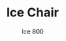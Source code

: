 ---
designer: Claudio Dondoli - Marco Pocci
description: "Ice%20collection%20has%20become%20a%20bestseller%20thanks%20to%20its%20versatility%20and%20soundness.%20The%20tubular%20legs%20in%20anodized%20aluminium%20%D8%2028%20are%20inserted%20into%20the%20gas%20injection%20moulding%20polypropylene%20shell%2C%20this%20combination%20of%20materilas%20makes%20the%20chair%20suitable%20for%20an%20array%20of%20varied%20furnishing%20needs%2C%20indoor%20and%20outdoor."
image_primary: img/Ice_800_01_zoom.jpg
image_secondary: img/Ice_800_02_zoom.jpg
manufacturer: Pedrali
href: https://www.pedrali.it/en/products/catalog/Chair-ICE-800/
subtitle: Ice 800
title: Ice Chair
image_thumb: img/Ice_800_cover.jpg
tags: 
  - pedrali
  - chairs
category: chairs
slug: /manufacturers/pedrali/chairs/claudio-dondoli-marco-pocci-ice-chair
---